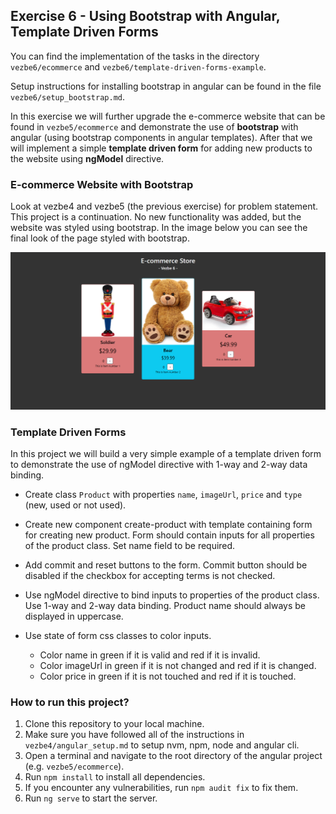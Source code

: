 ## Exercise 6 - Using Bootstrap with Angular, Template Driven Forms

You can find the implementation of the tasks in the directory `vezbe6/ecommerce` and `vezbe6/template-driven-forms-example`.

Setup instructions for installing bootstrap in angular can be found in the file `vezbe6/setup_bootstrap.md`.

In this exercise we will further upgrade the e-commerce website that can be found in `vezbe5/ecommerce` and demonstrate the use of **bootstrap** with angular (using bootstrap components in angular templates). After that we will implement a simple **template driven form** for adding new products to the website using **ngModel** directive.

### E-commerce Website with Bootstrap

Look at vezbe4 and vezbe5 (the previous exercise) for problem statement. This project is a continuation. No new functionality was added, but the website was styled using bootstrap. In the image below you can see the final look of the page styled with bootstrap.

![Ecommerce with Bootstrap](./ecommerce-bootstrap.png)

### Template Driven Forms

In this project we will build a very simple example of a template driven form to demonstrate the use of ngModel directive with 1-way and 2-way data binding.

- Create class `Product` with properties `name`, `imageUrl`, `price` and `type` (new, used or not used).

- Create new component create-product with template containing form for creating new product. Form should contain inputs for all properties of the product class. Set name field to be required.

- Add commit and reset buttons to the form. Commit button should be disabled if the checkbox for accepting terms is not checked. 

- Use ngModel directive to bind inputs to properties of the product class. Use 1-way and 2-way data binding. Product name should always be displayed in uppercase.

- Use state of form css classes to color inputs.
    - Color name in green if it is valid and red if it is invalid.
    - Color imageUrl in green if it is not changed and red if it is changed.
    - Color price in green if it is not touched and red if it is touched.


### How to run this project?

1. Clone this repository to your local machine.
2. Make sure you have followed all of the instructions in `vezbe4/angular_setup.md` to setup nvm, npm, node and angular cli.
3. Open a terminal and navigate to the root directory of the angular project (e.g. `vezbe5/ecommerce`).
4. Run `npm install` to install all dependencies.
5. If you encounter any vulnerabilities, run `npm audit fix` to fix them.
6. Run `ng serve` to start the server.
